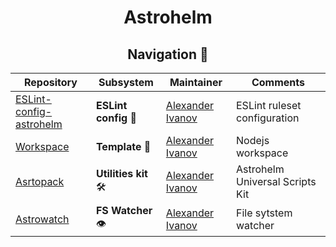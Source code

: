 <h1 align="center"> Astrohelm </h1>

<h2 align="center">Navigation 🚀</h2>

| Repository                            | Subsystem            | Maintainer                     | Comments                     |
| ------------------------------------- | -------------------- | ------------------------------ | ---------------------------- |
| [ESLint-config-astrohelm][eslint:git] | **ESLint config** 📜 | [Alexander Ivanov][sashapop10] | ESLint ruleset configuration |
| [Workspace][workspace:git]            | **Template** 📝      | [Alexander Ivanov][sashapop10] | Nodejs workspace     |
| [Asrtopack][astropack:git]            | **Utilities kit** 🛠️       | [Alexander Ivanov][sashapop10] | Astrohelm Universal Scripts Kit      |
| [Astrowatch][astrowatch:git]            | **FS Watcher** 👁️       | [Alexander Ivanov][sashapop10] | File sytstem watcher |

[eslint:git]: https://github.com/astrohelm/eslint-config-astrohelm
[workspace:git]: https://github.com/astrohelm/workspace
[astropack:git]: https://github.com/astrohelm/astropack
[astrowatch:git]: https://github.com/astrohelm/astrowatch
[sashapop10]: https://github.com/sashapop10
[maksim]: https://github.com/expertrix
